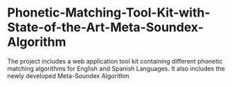 # Phonetic-Matching-Tool-Kit-with-State-of-the-Art-Meta-Soundex-Algorithm
The project includes a web application tool kit containing different phonetic matching algorithms for English and Spanish Languages. It also includes the newly developed Meta-Soundex Algorithm
